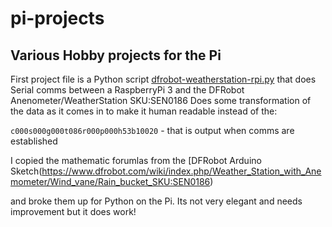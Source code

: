 # pi-projects
## Various Hobby projects for the Pi


First project file is a Python script [dfrobot-weatherstation-rpi.py](../master/dfrobot-weatherstation-rpi.py)
that does Serial comms between a RaspberryPi 3 and the DFRobot Anenometer/WeatherStation SKU:SEN0186 Does some transformation of the data as it comes in to make it human readable instead of the:

 ``c000s000g000t086r000p000h53b10020`` - that is output when comms are established
 
 I copied the mathematic forumlas from the [DFRobot Arduino Sketch(https://www.dfrobot.com/wiki/index.php/Weather_Station_with_Anemometer/Wind_vane/Rain_bucket_SKU:SEN0186)
 
 and broke them up for Python on the Pi. Its not very elegant and needs improvement but it does work!
 
 


